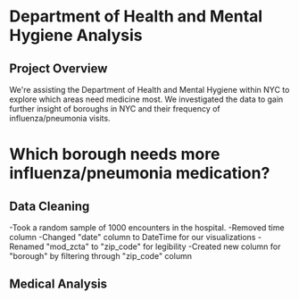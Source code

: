 # Department of Health and Mental Hygiene Analysis

## Project Overview
We're assisting the Department of Health and Mental Hygiene within NYC to explore which areas need medicine most. We investigated the data to gain further insight of boroughs in NYC and their frequency of influenza/pneumonia visits.

# Which borough needs more influenza/pneumonia medication?

## Data Cleaning

-Took a random sample of 1000 encounters in the hospital.
-Removed time column
-Changed "date" column to DateTime for our visualizations
-Renamed "mod_zcta" to "zip_code" for legibility
-Created new column for "borough" by filtering through "zip_code" column


## Medical Analysis

## 